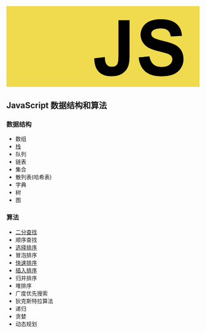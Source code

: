 ![js](../img/js.jpg)
## JavaScript 数据结构和算法
### 数据结构
- 数组
- [栈](Stack.md)
- 队列
- 链表
- 集合
- 散列表(哈希表)
- 字典
- 树
- 图
### 算法
- [二分查找](BinarySearch.js)
- 顺序查找
- [选择排序](SelectionSort.js)
- 冒泡排序
- [快速排序](QuickSort.js)
- [插入排序]()
- 归并排序
- 堆排序
- 广度优先搜索
- 狄克斯特拉算法
- 递归
- 贪婪
- 动态规划